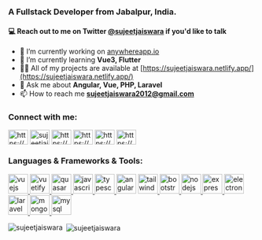 
 ### A Fullstack Developer from Jabalpur, India.
 #### 💻 Reach out to me on Twitter <a href="https://twitter.com/sujeetjaiswara" target="new">@sujeetjaiswara</a> if you'd like to talk

<!-- <p align="left"> <img src="https://komarev.com/ghpvc/?username=sujeetjaiswara&label=Profile%20views&color=0e75b6&style=flat" alt="sujeetjaiswara" /> </p>

<p align="left"> <a href="https://github.com/ryo-ma/github-profile-trophy"><img src="https://github-profile-trophy.vercel.app/?username=sujeetjaiswara" alt="sujeetjaiswara" /></a> </p>

<p align="left"> <a href="https://twitter.com/sujeetjaiswara" target="blank"><img src="https://img.shields.io/twitter/follow/sujeetjaiswara?logo=twitter&style=for-the-badge" alt="sujeetjaiswara" /></a> </p> -->

- 🔭 I’m currently working on [anywhereapp.io](https://www.anywhereapp.io/)
- 🌱 I’m currently learning **Vue3, Flutter**
- 👨‍💻 All of my projects are available at [https://sujeetjaiswara.netlify.app/](https://sujeetjaiswara.netlify.app/)
- 💬 Ask me about **Angular, Vue, PHP, Laravel**
- 📫 How to reach me **sujeetjaiswara2012@gmail.com**

<h3 align="left">Connect with me:</h3>
<p align="left">
<a href="https://dev.to/sujeetjaiswara" target="blank"><img align="center" src="https://cdn.jsdelivr.net/npm/simple-icons@3.0.1/icons/dev-dot-to.svg" alt="https://dev.to/sujeetjaiswara" height="30" width="40" /></a>
<a href="https://twitter.com/sujeetjaiswara" target="blank"><img align="center" src="https://cdn.jsdelivr.net/npm/simple-icons@3.0.1/icons/twitter.svg" alt="sujeetjaiswara" height="30" width="40" /></a>
<a href="https://www.linkedin.com/in/sujeetjaiswara" target="blank"><img align="center" src="https://cdn.jsdelivr.net/npm/simple-icons@3.0.1/icons/linkedin.svg" alt="https://www.linkedin.com/in/sujeetjaiswara" height="30" width="40" /></a>
<a href="https://stackoverflow.com/users/1826469/sujeet-jaiswara" target="blank"><img align="center" src="https://cdn.jsdelivr.net/npm/simple-icons@3.0.1/icons/stackoverflow.svg" alt="https://stackoverflow.com/users/1826469/sujeet-jaiswara" height="30" width="40" /></a>
<a href="https://fb.com/sujeetjaiswara" target="blank"><img align="center" src="https://cdn.jsdelivr.net/npm/simple-icons@3.0.1/icons/facebook.svg" alt="https://www.facebook.com/sujeetjaiswara" height="30" width="40" /></a>
<a href="https://www.instagram.com/sujeetjaiswara/" target="blank"><img align="center" src="https://cdn.jsdelivr.net/npm/simple-icons@3.0.1/icons/instagram.svg" alt="https://www.instagram.com/sujeetjaiswara/" height="30" width="40" /></a>
</p>

<h3 align="left">Languages & Frameworks & Tools:</h3>
<a href="https://vuejs.org/" target="_blank"> <img src="https://devicons.github.io/devicon/devicon.git/icons/vuejs/vuejs-original-wordmark.svg" alt="vuejs" width="40" height="40"/> </a>
<a href="https://vuetifyjs.com/en/" target="_blank"> <img src="https://bestofjs.org/logos/vuetify.svg" alt="vuetify" width="40" height="40"/> </a>
<a href="https://quasar.dev/" target="_blank"> <img src="https://cdn.quasar.dev/logo/svg/quasar-logo.svg" alt="quasar" width="40" height="40"/> </a>
<a href="https://developer.mozilla.org/en-US/docs/Web/JavaScript" target="_blank"> <img src="https://devicons.github.io/devicon/devicon.git/icons/javascript/javascript-original.svg" alt="javascript" width="40" height="40"/> </a> 
<a href="https://www.typescriptlang.org/" target="_blank"> <img src="https://devicons.github.io/devicon/devicon.git/icons/typescript/typescript-original.svg" alt="typescript" width="40" height="40"/> </a>
<a href="https://angular.io" target="_blank"> <img src="https://devicons.github.io/devicon/devicon.git/icons/angularjs/angularjs-original.svg" alt="angularjs" width="40" height="40"/></a>
<a href="https://tailwindcss.com/" target="_blank"> <img src="https://www.vectorlogo.zone/logos/tailwindcss/tailwindcss-icon.svg" alt="tailwind" width="40" height="40"/> </a> 
<a href="https://getbootstrap.com" target="_blank"> <img src="https://devicons.github.io/devicon/devicon.git/icons/bootstrap/bootstrap-plain.svg" alt="bootstrap" width="40" height="40"/> </a> 
<a href="https://nodejs.org" target="_blank"> <img src="https://devicons.github.io/devicon/devicon.git/icons/nodejs/nodejs-original-wordmark.svg" alt="nodejs" width="40" height="40"/> </a>
<a href="https://expressjs.com" target="_blank"> <img src="https://devicons.github.io/devicon/devicon.git/icons/express/express-original-wordmark.svg" alt="express" width="40" height="40"/> </a>
<a href="https://www.electronjs.org" target="_blank"> <img src="https://devicons.github.io/devicon/devicon.git/icons/electron/electron-original.svg" alt="electron" width="40" height="40"/> </a> 
<a href="https://laravel.com/" target="_blank"> <img src="https://devicons.github.io/devicon/devicon.git/icons/laravel/laravel-plain-wordmark.svg" alt="laravel" width="40" height="40"/> </a>
<a href="https://www.mongodb.com/" target="_blank"> <img src="https://devicons.github.io/devicon/devicon.git/icons/mongodb/mongodb-original-wordmark.svg" alt="mongodb" width="40" height="40"/> </a> <a href="https://www.mysql.com/" target="_blank"> <img src="https://devicons.github.io/devicon/devicon.git/icons/mysql/mysql-original-wordmark.svg" alt="mysql" width="40" height="40"/> </a>
</p>

<p><img align="left" src="https://github-readme-stats.vercel.app/api/top-langs?username=sujeetjaiswara&show_icons=true&locale=en&layout=compact" alt="sujeetjaiswara" /></p>

<p>&nbsp;<img align="center" src="https://github-readme-stats.vercel.app/api?username=sujeetjaiswara&show_icons=true&locale=en" alt="sujeetjaiswara" /></p>
